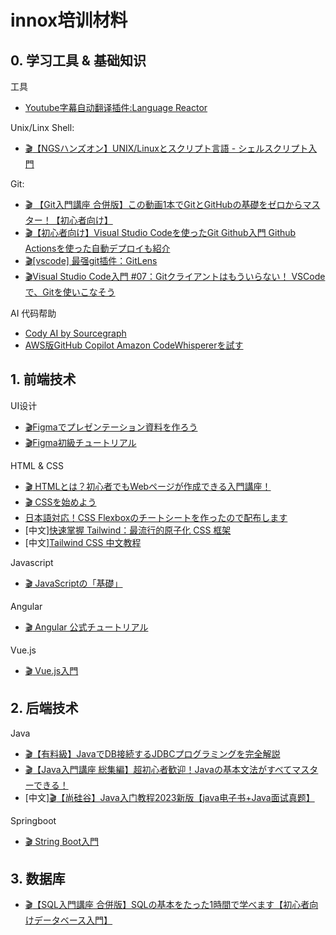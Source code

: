 # innox培训材料
## 0. 学习工具 & 基础知识

工具
- [Youtube字幕自动翻译插件:Language Reactor](https://chrome.google.com/webstore/detail/language-reactor/hoombieeljmmljlkjmnheibnpciblicm)

Unix/Linx Shell:
- [:clapper:【NGSハンズオン】UNIX/Linuxとスクリプト言語 - シェルスクリプト入門](https://www.youtube.com/watch?v=eISlS3VsI_I)

Git:
- [:clapper: 【Git入門講座 合併版】この動画1本でGitとGitHubの基礎をゼロからマスター！【初心者向け】](https://www.youtube.com/watch?v=WHwuNP4kalU)
- [:clapper:【初心者向け】Visual Studio Codeを使ったGit Github入門 Github Actionsを使った自動デプロイも紹介](https://www.youtube.com/watch?v=hdpMw3hyQq4)
- [:clapper:[vscode] 最强git插件：GitLens](https://www.youtube.com/watch?v=pfgFU2JKnI8)
- [:clapper:Visual Studio Code入門 #07：Gitクライアントはもういらない！ VSCodeで、Gitを使いこなそう](https://www.youtube.com/watch?v=vMZ0C06soxA)

AI 代码帮助
- [Cody AI by Sourcegraph](https://marketplace.visualstudio.com/items?itemName=sourcegraph.cody-ai)
- [AWS版GitHub Copilot Amazon CodeWhispererを試す](https://maasaablog.com/integrated-development-environment/visual-studio-code/6121/)

## 1. 前端技术
UI设计
- [:clapper:Figmaでプレゼンテーション資料を作ろう](https://www.youtube.com/watch?v=RdxClGSg4iE)
- [:clapper:Figma初級チュートリアル](https://www.youtube.com/playlist?list=PLpe817jgOmIr0Hkx1RxsHRtnVVrj5Mjtz)


HTML & CSS
- [:clapper: HTMLとは？初心者でもWebページが作成できる入門講座！](https://www.youtube.com/watch?v=HX3sOdy0oHs)
- [:clapper: CSSを始めよう](https://www.youtube.com/playlist?list=PLCyDm9NTxdhJodZ5MH_EeLQ_ET472cco5)
- [日本語対応！CSS Flexboxのチートシートを作ったので配布します](https://www.webcreatorbox.com/tech/css-flexbox-cheat-sheet)
- [中文][快速掌握 Tailwind：最流行的原子化 CSS 框架](https://juejin.cn/post/7231539903649398843)
- [中文][Tailwind CSS 中文教程](https://www.w3cschool.cn/tailwind_css/)

Javascript
- [:clapper: JavaScriptの「基礎」](https://www.youtube.com/watch?v=E08jeQBa1D0)

Angular
- [:clapper: Angular 公式チュートリアル](https://www.youtube.com/watch?v=GFG3c-dIR5Q)

Vue.js
- [:clapper: Vue.js入門](https://www.youtube.com/playlist?list=PLh6V6_7fbbo-SZYHHBVFstU2tp0dDZMAW)



## 2. 后端技术

Java
- [:clapper:【有料級】JavaでDB接続するJDBCプログラミングを完全解説](https://www.youtube.com/watch?v=wu4YCDyJFPg)
- [:clapper:【Java入門講座 総集編】超初心者歓迎！Javaの基本文法がすべてマスターできる！](https://www.youtube.com/watch?v=BBKVCkdqS8g)
- [中文][:clapper:【尚硅谷】Java入门教程2023新版【java电子书+Java面试真题】](https://www.youtube.com/playlist?list=PLmOn9nNkQxJG_AbAUeyAPH3fO0i_APAM9)



Springboot
- [:clapper: String Boot入門](https://www.youtube.com/playlist?list=PLhFoWnF68aPRjK1owzX811iR3K3y-ZcRA)

## 3. 数据库

- [:clapper:【SQL入門講座 合併版】SQLの基本をたった1時間で学べます【初心者向けデータベース入門】](https://www.youtube.com/watch?v=v-Mb2voyTbc)
